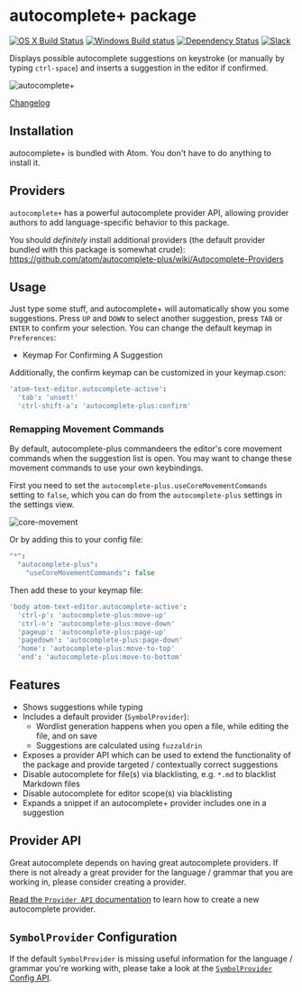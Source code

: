 # autocomplete+ package
[![OS X Build Status](https://travis-ci.org/atom/autocomplete-plus.svg?branch=master)](https://travis-ci.org/atom/autocomplete-plus) [![Windows Build status](https://ci.appveyor.com/api/projects/status/9bpokrud2apgqsq0/branch/master?svg=true)](https://ci.appveyor.com/project/Atom/autocomplete-plus/branch/master) [![Dependency Status](https://david-dm.org/atom/autocomplete-plus.svg)](https://david-dm.org/atom/autocomplete-plus) [![Slack](https://img.shields.io/badge/chat-atomio%2Eslack%2Ecom-blue.svg?style=flat-square)](http://atom-slack.herokuapp.com/)

Displays possible autocomplete suggestions on keystroke (or manually by typing `ctrl-space`) and inserts a suggestion in the editor if confirmed.

![autocomplete+](https://cloud.githubusercontent.com/assets/744740/7656861/9fb8bcc4-faea-11e4-9814-9dca218ded93.png)

[Changelog](https://github.com/atom/autocomplete-plus/releases)

## Installation

autocomplete+ is bundled with Atom. You don't have to do anything to install it.

## Providers

`autocomplete+` has a powerful autocomplete provider API, allowing provider authors to add language-specific behavior to this package.

You should *definitely* install additional providers (the default provider bundled with this package is somewhat crude): https://github.com/atom/autocomplete-plus/wiki/Autocomplete-Providers

## Usage

Just type some stuff, and autocomplete+ will automatically show you some suggestions.
Press `UP` and `DOWN` to select another suggestion, press `TAB` or `ENTER` to confirm your selection. You can change the default keymap in `Preferences`:

* Keymap For Confirming A Suggestion

Additionally, the confirm keymap can be customized in your keymap.cson:

```coffeescript
'atom-text-editor.autocomplete-active':
  'tab': 'unset!'
  'ctrl-shift-a': 'autocomplete-plus:confirm'
```

### Remapping Movement Commands

By default, autocomplete-plus commandeers the editor's core movement commands when the suggestion list is open. You may want to change these movement commands to use your own keybindings.

First you need to set the `autocomplete-plus.useCoreMovementCommands` setting to `false`, which you can do from the `autocomplete-plus` settings in the settings view.

![core-movement](https://cloud.githubusercontent.com/assets/69169/8839134/72a9c7e6-3087-11e5-9d1f-8d3d15961327.jpg)

Or by adding this to your config file:

```coffee
"*":
  "autocomplete-plus":
    "useCoreMovementCommands": false
```

Then add these to your keymap file:

```coffeescript
'body atom-text-editor.autocomplete-active':
  'ctrl-p': 'autocomplete-plus:move-up'
  'ctrl-n': 'autocomplete-plus:move-down'
  'pageup': 'autocomplete-plus:page-up'
  'pagedown': 'autocomplete-plus:page-down'
  'home': 'autocomplete-plus:move-to-top'
  'end': 'autocomplete-plus:move-to-bottom'
```

## Features

* Shows suggestions while typing
* Includes a default provider (`SymbolProvider`):
  * Wordlist generation happens when you open a file, while editing the file, and on save
  * Suggestions are calculated using `fuzzaldrin`
* Exposes a provider API which can be used to extend the functionality of the package and provide targeted / contextually correct suggestions
* Disable autocomplete for file(s) via blacklisting, e.g. `*.md` to blacklist Markdown files
* Disable autocomplete for editor scope(s) via blacklisting
* Expands a snippet if an autocomplete+ provider includes one in a suggestion

## Provider API

Great autocomplete depends on having great autocomplete providers. If there is not already a great provider for the language / grammar that you are working in, please consider creating a provider.

[Read the `Provider API` documentation](https://github.com/atom/autocomplete-plus/wiki/Provider-API) to learn how to create a new autocomplete provider.

## `SymbolProvider` Configuration

If the default `SymbolProvider` is missing useful information for the language / grammar you're working with, please take a look at the [`SymbolProvider` Config API](https://github.com/atom/autocomplete-plus/wiki/SymbolProvider-Config-API).

